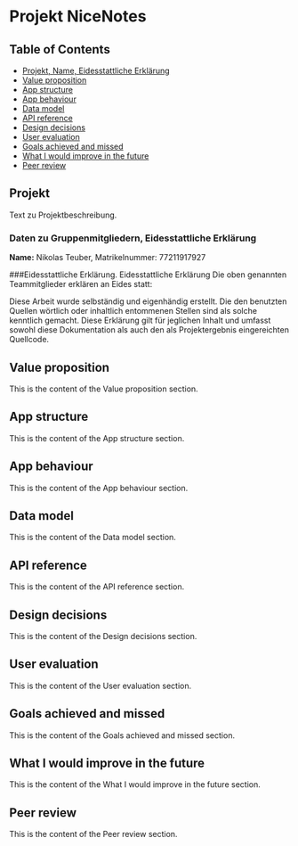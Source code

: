 # Projekt NiceNotes

## Table of Contents

- [Projekt, Name, Eidesstattliche Erklärung](#projekt)
- [Value proposition](#value-proposition)
- [App structure](#app-structure)
- [App behaviour](#app-behaviour)
- [Data model](#data-model)
- [API reference](#api-reference)
- [Design decisions](#design-decisions)
- [User evaluation](#user-evaluation)
- [Goals achieved and missed](#goals-achieved-and-missed)
- [What I would improve in the future](#what-i-would-improve-in-the-future)
- [Peer review](#peer-review)

## Projekt

Text zu Projektbeschreibung.

### Daten zu Gruppenmitgliedern, Eidesstattliche Erklärung
**Name:** Nikolas Teuber, Matrikelnummer: 77211917927

###Eidesstattliche Erklärung.
Eidesstattliche Erklärung
Die oben genannten Teammitglieder erklären an Eides statt:

Diese Arbeit wurde selbständig und eigenhändig erstellt. Die den benutzten Quellen wörtlich oder inhaltlich entommenen Stellen sind als solche kenntlich gemacht. Diese Erklärung gilt für jeglichen Inhalt und umfasst sowohl diese Dokumentation als auch den als Projektergebnis eingereichten Quellcode.
## Value proposition

This is the content of the Value proposition section.

## App structure

This is the content of the App structure section.

## App behaviour

This is the content of the App behaviour section.

## Data model

This is the content of the Data model section.

## API reference

This is the content of the API reference section.

## Design decisions

This is the content of the Design decisions section.

## User evaluation

This is the content of the User evaluation section.

## Goals achieved and missed

This is the content of the Goals achieved and missed section.

## What I would improve in the future

This is the content of the What I would improve in the future section.

## Peer review

This is the content of the Peer review section.
